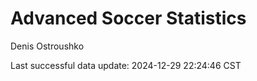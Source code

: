 # Advanced Soccer Statistics
Denis Ostroushko

<!-- gfm -->

Last successful data update: 2024-12-29 22:24:46 CST
